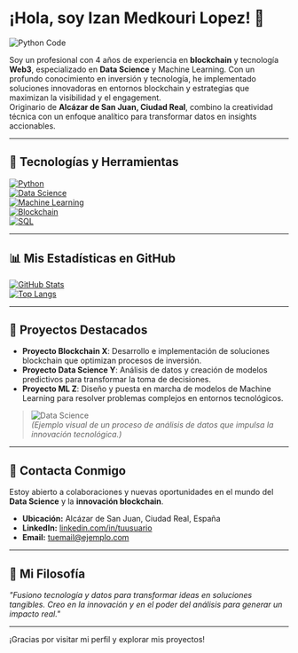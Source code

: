 # ¡Hola, soy Izan Medkouri Lopez! 👋

![Python Code](https://media.giphy.com/media/l0HlvtIPzPdt2usKs/giphy.gif)

Soy un profesional con 4 años de experiencia en **blockchain** y tecnología **Web3**, especializado en **Data Science** y Machine Learning. Con un profundo conocimiento en inversión y tecnología, he implementado soluciones innovadoras en entornos blockchain y estrategias que maximizan la visibilidad y el engagement.  
Originario de **Alcázar de San Juan, Ciudad Real**, combino la creatividad técnica con un enfoque analítico para transformar datos en insights accionables.

---

## 🚀 Tecnologías y Herramientas

[![Python](https://img.shields.io/badge/Python-3.8-blue?style=for-the-badge&logo=python)](https://www.python.org/)  
[![Data Science](https://img.shields.io/badge/Data%20Science-Expert-green?style=for-the-badge&logo=kaggle)](https://www.kaggle.com/)  
[![Machine Learning](https://img.shields.io/badge/Machine%20Learning-Advanced-red?style=for-the-badge&logo=tensorflow)](https://www.tensorflow.org/)  
[![Blockchain](https://img.shields.io/badge/Blockchain-Innovative-black?style=for-the-badge&logo=ethereum)](https://ethereum.org/)  
[![SQL](https://img.shields.io/badge/SQL-Expert-orange?style=for-the-badge&logo=mysql)](https://www.mysql.com/)

---

## 📊 Mis Estadísticas en GitHub

[![GitHub Stats](https://github-readme-stats.vercel.app/api?username=0xfabrica&show_icons=true&theme=radical)](https://github.com/0xfabrica)  
[![Top Langs](https://github-readme-stats.vercel.app/api/top-langs/?username=0xfabrica&layout=compact&theme=radical)](https://github.com/0xfabrica)

---

## 📌 Proyectos Destacados

- **Proyecto Blockchain X**: Desarrollo e implementación de soluciones blockchain que optimizan procesos de inversión.  
- **Proyecto Data Science Y**: Análisis de datos y creación de modelos predictivos para transformar la toma de decisiones.  
- **Proyecto ML Z**: Diseño y puesta en marcha de modelos de Machine Learning para resolver problemas complejos en entornos tecnológicos.

> ![Data Science](https://media.giphy.com/media/26tPplGWjN0xLybiU/giphy.gif)  
> *(Ejemplo visual de un proceso de análisis de datos que impulsa la innovación tecnológica.)*

---

## 💬 Contacta Conmigo

Estoy abierto a colaboraciones y nuevas oportunidades en el mundo del **Data Science** y la **innovación blockchain**.  
- **Ubicación:** Alcázar de San Juan, Ciudad Real, España  
- **LinkedIn:** [linkedin.com/in/tuusuario](https://linkedin.com/in/tuusuario)  
- **Email:** [tuemail@ejemplo.com](mailto:tuemail@ejemplo.com)

---

## 🎯 Mi Filosofía

_"Fusiono tecnología y datos para transformar ideas en soluciones tangibles. Creo en la innovación y en el poder del análisis para generar un impacto real."_

---

¡Gracias por visitar mi perfil y explorar mis proyectos!
